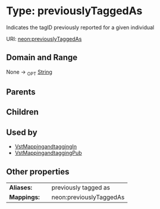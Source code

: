 
# Type: previouslyTaggedAs


Indicates the tagID previously reported for a given individual

URI: [neon:previouslyTaggedAs](https://data.neonscience.org/previouslyTaggedAs)


## Domain and Range

None ->  <sub>OPT</sub> [String](types/String.md)

## Parents


## Children


## Used by

 * [VstMappingandtaggingIn](VstMappingandtaggingIn.md)
 * [VstMappingandtaggingPub](VstMappingandtaggingPub.md)

## Other properties

|  |  |  |
| --- | --- | --- |
| **Aliases:** | | previously tagged as |
| **Mappings:** | | neon:previouslyTaggedAs |

